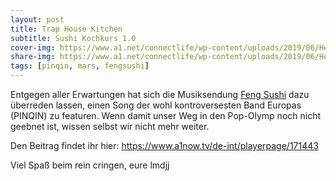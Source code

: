 ```yaml
---
layout: post
title: Trap House Kitchen
subtitle: Sushi Kochkurs 1.0
cover-img: https://www.a1.net/connectlife/wp-content/uploads/2019/06/Header_Desktop_FengSushi_1260x560.jpg
share-img: https://www.a1.net/connectlife/wp-content/uploads/2019/06/Header_Desktop_FengSushi_1260x560.jpg
tags: [pinqin, mars, fengsushi]
---
```


Entgegen aller Erwartungen hat sich die Musiksendung [Feng Sushi](https://www.a1now.tv/de-int/page/feng-sushi) dazu überreden lassen, einen Song der wohl kontroversesten Band Europas (PINQIN) zu featuren.
Wenn damit unser Weg in den Pop-Olymp noch nicht geebnet ist, wissen selbst wir nicht mehr weiter.

Den Beitrag findet ihr hier:
https://www.a1now.tv/de-int/playerpage/171443


Viel Spaß beim rein cringen,
eure lmdjj
